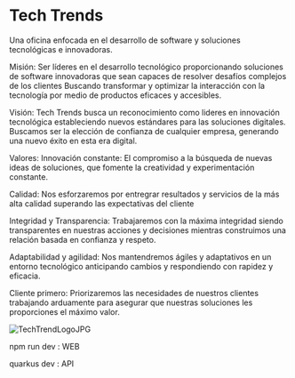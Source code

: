 # Tech Trends
Una oficina enfocada en el desarrollo de software y soluciones
tecnológicas e innovadoras.

Misión:
Ser líderes en el desarrollo tecnológico proporcionando soluciones de software
innovadoras que sean capaces de resolver desafíos complejos de los clientes
Buscando transformar y optimizar la interacción con la tecnología por medio de productos
eficaces y accesibles.

Visión:
Tech Trends busca un reconocimiento como lideres
en innovación tecnológica estableciendo nuevos estándares para las soluciones digitales.
Buscamos ser la elección de confianza de cualquier empresa, generando una nuevo éxito en esta era digital.


Valores:
Innovación constante: El compromiso a la búsqueda de nuevas ideas de soluciones, que fomente la creatividad y experimentación constante.

Calidad: Nos esforzaremos por entregrar resultados y servicios de la más alta calidad superando las expectativas del cliente

Integridad y Transparencia: Trabajaremos con la máxima integridad siendo transparentes en nuestras acciones y decisiones mientras construimos una relación basada en confianza y respeto.

Adaptabilidad y agilidad: Nos mantendremos ágiles y adaptativos en un entorno tecnológico anticipando cambios y respondiendo con rapidez y eficacia.

Cliente primero: Priorizaremos las necesidades de nuestros clientes trabajando arduamente para asegurar que nuestras soluciones les proporciones el máximo valor.


![TechTrendLogoJPG](https://github.com/Foferr/TechTrend-Innovations/assets/88672243/651ab1cf-5ba5-4c04-b998-8694cb04c266)



npm run dev : WEB

quarkus dev : API